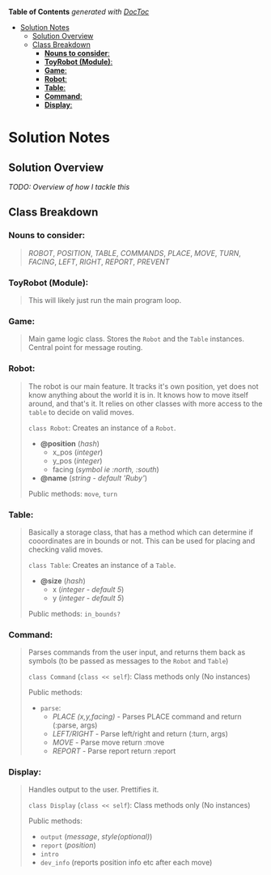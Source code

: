 <!-- START doctoc generated TOC please keep comment here to allow auto update -->
<!-- DON'T EDIT THIS SECTION, INSTEAD RE-RUN doctoc TO UPDATE -->
**Table of Contents**  *generated with [DocToc](https://github.com/thlorenz/doctoc)*

- [Solution Notes](#solution-notes)
  - [Solution Overview](#solution-overview)
  - [Class Breakdown](#class-breakdown)
    - [**Nouns to consider**:](#nouns-to-consider)
    - [**ToyRobot (Module)**:](#toyrobot-module)
    - [**Game**:](#game)
    - [**Robot**:](#robot)
    - [**Table**:](#table)
    - [**Command**:](#command)
    - [**Display**:](#display)

<!-- END doctoc generated TOC please keep comment here to allow auto update -->

Solution Notes
==============

Solution Overview
-----------------

*TODO: Overview of how I tackle this*

Class Breakdown
---------------
### **Nouns to consider**: 
>*ROBOT*, *POSITION*, *TABLE*, *COMMANDS*, *PLACE*, *MOVE*, *TURN*, *FACING*, *LEFT*, *RIGHT*, *REPORT*, *PREVENT*

### **ToyRobot (Module)**: 
>This will likely just run the main program loop. 

### **Game**:
>Main game logic class. Stores the `Robot` and the `Table` instances. Central point for message routing.

### **Robot**: 
>The robot is our main feature. It tracks it's own position, yet does not know anything about the world it is in. It knows how to move itself around, and that's it. It relies on other classes with more access to the `table` to decide on valid moves.
>
>`class Robot`: Creates an instance of a `Robot`.
> - **@position** (*hash*) 
>   - x_pos (*integer*)
>   - y_pos (*integer*)
>   - facing (*symbol ie :north, :south*)
> - **@name** (*string - default 'Ruby'*) 
>
>Public methods: `move`, `turn`

### **Table**: 
>Basically a storage class, that has a method which can determine if cooordinates are in bounds or not. This can be used for placing and checking valid moves.
>
>`class Table`: Creates an instance of a `Table`.
> - **@size** (*hash*) 
>   - x (*integer - default 5*)
>   - y (*integer - default 5*)
>
>Public methods: `in_bounds?`

### **Command**:
>Parses commands from the user input, and returns them back as symbols (to be passed as messages to the `Robot` and `Table`)
>
>`class Command` (`class << self`): Class methods only (No instances)
>
>Public methods:
> - `parse`:
>   - *PLACE (x,y,facing)* - Parses PLACE command and return (:parse, args)
>   - *LEFT/RIGHT* - Parse left/right and return (:turn, args)
>   - *MOVE* - Parse move return :move
>   - *REPORT* - Parse report return :report

### **Display**:
>Handles output to the user. Prettifies it. 
>
>`class Display` (`class << self`): Class methods only (No instances)
>
>Public methods:
> - `output` (*message*, *style(optional)*)
> - `report` (*position*)
> - `intro`
> - `dev_info` (reports position info etc after each move)

